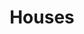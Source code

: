 ---
  title: Houses 
  description: The school houses and their namesakes.
  latitude: -26.1726
  longitude: 28.07585
  cards:
    - poi-036-card-001.md
    - poi-036-card-002.md
    - poi-036-card-003.md
    - poi-036-card-004.md
    - poi-036-card-005.md
    - poi-036-card-006.md
---